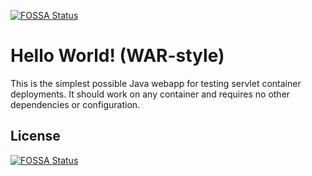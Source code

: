 [![FOSSA Status](https://app.fossa.io/api/projects/git%2Bgithub.com%2Fbradpe%2Fhello-world-war.svg?type=shield)](https://app.fossa.io/projects/git%2Bgithub.com%2Fbradpe%2Fhello-world-war?ref=badge_shield)

Hello World! (WAR-style)
===============

This is the simplest possible Java webapp for testing servlet container deployments.  It should work on any container and requires no other dependencies or configuration.


## License
[![FOSSA Status](https://app.fossa.io/api/projects/git%2Bgithub.com%2Fbradpe%2Fhello-world-war.svg?type=large)](https://app.fossa.io/projects/git%2Bgithub.com%2Fbradpe%2Fhello-world-war?ref=badge_large)